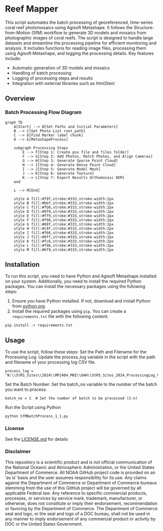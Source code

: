 # Reef Mapper
This script automates the batch processing of georeferenced, time-series coral reef photomosaics using Agisoft Metashape. It follows the Structure-from-Motion (SfM) workflow to generate 3D models and mosaics from photographic images of coral reefs. The script is designed to handle large datasets and streamline the processing pipeline for efficient monitoring and analysis. It includes functions for reading image files, processing them using Agisoft Metashape, and logging the processing details. Key features include:

- Automatic generation of 3D models and mosaics
- Handling of batch processing
- Logging of processing steps and results
- Integration with external libraries such as html2text

## Overview
### Batch Processing Flow Diagram
```mermaid
graph TD
    A[Start] --> B[Set Paths and Initial Parameters]
    B --> C[Get Photo List root_path]
    C --> D[Find Marker label chunk]
    D --> E[MetashapeProcess]

    subgraph Processing Steps
        E --> F[Step 1: Create psx file and files folder]
        F --> G[Step 2: Add Photos, Match Photos, and Align Cameras]
        G --> H[Step 3: Generate Sparse Point Cloud]
        H --> I[Step 4: Generate Dense Point Cloud]
        I --> J[Step 5: Generate Model Mesh]
        J --> K[Step 6: Generate Texture]
        K --> L[Step 7: Export Results Orthomosaic DEM]
    end

    L --> M[End]

    style A fill:#f9f,stroke:#333,stroke-width:2px
    style B fill:#bbf,stroke:#333,stroke-width:2px
    style C fill:#fb0,stroke:#333,stroke-width:2px
    style D fill:#9f9,stroke:#333,stroke-width:2px
    style E fill:#ff9,stroke:#333,stroke-width:2px
    style F fill:#f96,stroke:#333,stroke-width:2px
    style G fill:#69f,stroke:#333,stroke-width:2px
    style H fill:#c9f,stroke:#333,stroke-width:2px
    style I fill:#f66,stroke:#333,stroke-width:2px
    style J fill:#9ff,stroke:#333,stroke-width:2px
    style K fill:#fc6,stroke:#333,stroke-width:2px
    style L fill:#f96,stroke:#333,stroke-width:2px
    style M fill:#6f9,stroke:#333,stroke-width:2px

```
## Installation
To run this script, you need to have Python and Agisoft Metashape installed on your system. Additionally, you need to install the required Python packages. You can install the necessary packages using the following steps:
1. Ensure you have Python installed. If not, download and install Python from [python.org](https://www.python.org/).
2. Install the required packages using `pip`. You can create a `requirements.txt` file with the following content:
```
pip install -r requirements.txt
```
## Usage
To use the script, follow these steps:
Set the Path and Filename for the Processing Log: Update the process_log variable in the script with the path and filename of your processing log CSV file.
```
process_log = 'N:\\StRS_Sites\\2024\\MP2404_MHI\\OAH\\StRS_Sites_2024_ProcessingLog_V1.csv'
```
Set the Batch Number: Set the batch_no variable to the number of the batch you want to process.
```
batch_no = 1  # Set the number of batch to be processed (1-n)
```
Run the Script using Python
```
python SfMBatchProcess_1_1.py
```

### License
See the [LICENSE.md](./LICENSE.md) for details

### Disclaimer
This repository is a scientific product and is not official communication of the National Oceanic and Atmospheric Administration, or the United States Department of Commerce. All NOAA GitHub project code is provided on an ‘as is’ basis and the user assumes responsibility for its use. Any claims against the Department of Commerce or Department of Commerce bureaus stemming from the use of this GitHub project will be governed by all applicable Federal law. Any reference to specific commercial products, processes, or services by service mark, trademark, manufacturer, or otherwise, does not constitute or imply their endorsement, recommendation or favoring by the Department of Commerce. The Department of Commerce seal and logo, or the seal and logo of a DOC bureau, shall not be used in any manner to imply endorsement of any commercial product or activity by DOC or the United States Government.
